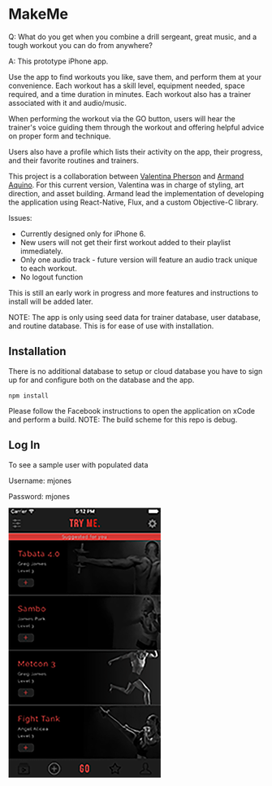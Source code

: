 # MakeMe

Q: What do you get when you combine a drill sergeant, great music, and a tough workout you can do from anywhere?

A: This prototype iPhone app.

Use the app to find workouts you like, save them, and perform them at your convenience. Each workout has a skill level, equipment needed, space required, and a time duration in minutes. Each workout also has a trainer associated with it and audio/music.

When performing the workout via the GO button, users will hear the trainer's voice guiding them through the workout and offering helpful advice on proper form and technique.

Users also have a profile which lists their activity on the app, their progress, and their favorite routines and trainers.

This project is a collaboration between [Valentina Pherson](https://github.com/VisValentina) and [Armand Aquino](https://github.com/apaquino).
For this current version, Valentina was in charge of styling, art direction, and asset building. Armand lead the implementation of developing the application using React-Native, Flux, and a custom Objective-C library.

Issues:
* Currently designed only for iPhone 6.
* New users will not get their first workout added to their playlist immediately.
* Only one audio track - future version will feature an audio track unique to each workout.
* No logout function

This is still an early work in progress and more features and instructions to install will be added later.

NOTE:  The app is only using seed data for trainer database, user database, and routine database.  This is for ease of use with installation.  

## Installation
There is no additional database to setup or cloud database you have to sign up for and configure both on the database and the app.

```
npm install
```

Please follow the Facebook instructions to open the application on xCode and perform a build.
NOTE:  The build scheme for this repo is debug.  

## Log In
  To see a sample user with populated data

  Username: mjones

  Password: mjones

<img src="https://raw.githubusercontent.com/apaquino/MakeMe/master/screenShot.png" alt="screenshot" style="width: 300px;"/>
